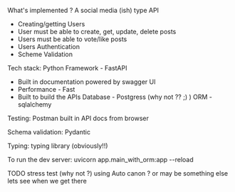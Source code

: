 What's implemented ? A social media (ish) type API
- Creating/getting Users
- User must be able to create, get, update, delete posts
- Users must be able to vote/like posts
- Users Authentication
- Scheme Validation

Tech stack:
Python
Framework - FastAPI
- Built in documentation powered by swagger UI
- Performance - Fast
- Built to build the APIs
Database - Postgress (why not ?? ;) )
ORM - sqlalchemy

Testing:
Postman
built in API docs from browser

Schema validation:
Pydantic

Typing:
typing library (obviously!!)

To run the dev server:
uvicorn app.main_with_orm:app --reload

TODO
stress test (why not ?) using Auto canon ? or may be something else lets see when we get there